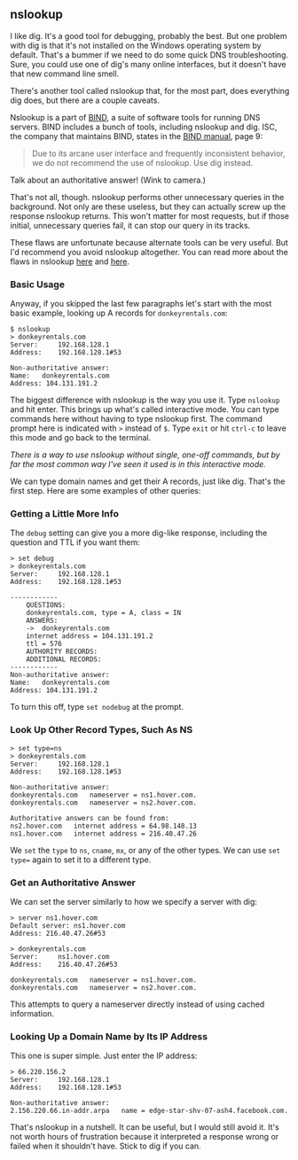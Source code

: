 ## nslookup

I like dig. It's a good tool for debugging, probably the best. But one problem with dig is that it's not installed on the Windows operating system by default. That's a bummer if we need to do some quick DNS troubleshooting. Sure, you could use one of dig's many online interfaces, but it doesn't have that new command line smell.

There's another tool called nslookup that, for the most part, does everything dig does, but there are a couple caveats.

Nslookup is a part of [BIND](https://www.isc.org/downloads/bind/), a suite of software tools for running DNS servers. BIND includes a bunch of tools, including nslookup and dig. ISC, the company that maintains BIND, states in the [BIND manual](https://kb.isc.org/article/AA-01031), page 9:

>Due to its arcane user interface and frequently inconsistent behavior, we do not recommend the use of nslookup. Use dig instead.

Talk about an authoritative answer! (Wink to camera.)

That's not all, though. nslookup performs other unnecessary queries in the background. Not only are these useless, but they can actually screw up the response nslookup returns. This won't matter for most requests, but if those initial, unnecessary queries fail, it can stop our query in its tracks.

These flaws are unfortunate because alternate tools can be very useful. But I'd recommend you avoid nslookup altogether. You can read more about the flaws in nslookup [here](http://homepage.ntlworld.com/jonathan.deboynepollard/FGA/nslookup-flaws.html) and [here](http://cr.yp.to/djbdns/nslookup.html).

### Basic Usage

Anyway, if you skipped the last few paragraphs let's start with the most basic example, looking up A records for `donkeyrentals.com`:

```shell
$ nslookup
> donkeyrentals.com
Server:		192.168.128.1
Address:	192.168.128.1#53

Non-authoritative answer:
Name:	donkeyrentals.com
Address: 104.131.191.2
```

The biggest difference with nslookup is the way you use it. Type `nslookup` and hit enter. This brings up what's called interactive mode. You can type commands here without having to type nslookup first. The command prompt here is indicated with `>` instead of `$`. Type `exit` or hit `ctrl-c` to leave this mode and go back to the terminal.

_There is a way to use nslookup without single, one-off commands, but by far the most common way I've seen it used is in this interactive mode._

We can type domain names and get their A records, just like dig. That's the first step. Here are some examples of other queries:

### Getting a Little More Info

The `debug` setting can give you a more dig-like response, including the question and TTL if you want them:

```
> set debug
> donkeyrentals.com
Server:		192.168.128.1
Address:	192.168.128.1#53

------------
    QUESTIONS:
	donkeyrentals.com, type = A, class = IN
    ANSWERS:
    ->  donkeyrentals.com
	internet address = 104.131.191.2
	ttl = 576
    AUTHORITY RECORDS:
    ADDITIONAL RECORDS:
------------
Non-authoritative answer:
Name:	donkeyrentals.com
Address: 104.131.191.2
```

To turn this off, type `set nodebug` at the prompt.

### Look Up Other Record Types, Such As NS

```
> set type=ns
> donkeyrentals.com
Server:		192.168.128.1
Address:	192.168.128.1#53

Non-authoritative answer:
donkeyrentals.com	nameserver = ns1.hover.com.
donkeyrentals.com	nameserver = ns2.hover.com.

Authoritative answers can be found from:
ns2.hover.com	internet address = 64.98.148.13
ns1.hover.com	internet address = 216.40.47.26
```

We `set` the `type` to `ns`, `cname`, `mx`, or any of the other types. We can use `set type=` again to set it to a different type.

### Get an Authoritative Answer

We can set the server similarly to how we specify a server with dig:

```shell
> server ns1.hover.com
Default server: ns1.hover.com
Address: 216.40.47.26#53

> donkeyrentals.com
Server:		ns1.hover.com
Address:	216.40.47.26#53

donkeyrentals.com	nameserver = ns1.hover.com.
donkeyrentals.com	nameserver = ns2.hover.com.
```

This attempts to query a nameserver directly instead of using cached information.

### Looking Up a Domain Name by Its IP Address

This one is super simple. Just enter the IP address:

```shell
> 66.220.156.2
Server:		192.168.128.1
Address:	192.168.128.1#53

Non-authoritative answer:
2.156.220.66.in-addr.arpa	name = edge-star-shv-07-ash4.facebook.com.
```

That's nslookup in a nutshell. It can be useful, but I would still avoid it. It's not worth hours of frustration because it interpreted a response wrong or failed when it shouldn't have. Stick to dig if you can.
